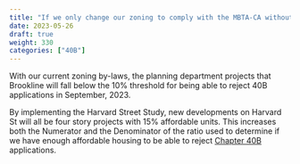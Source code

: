 ```yaml
---
title: "If we only change our zoning to comply with the MBTA-CA without incentivizing more housing, will we still be forced to accept 40B projects?"
date: 2023-05-26
draft: true
weight: 330
categories: ["40B"]
---
```

With our current zoning by-laws, the planning department projects that Brookline will fall below the 10% threshold for being able to reject 40B applications in September, 2023.

By implementing the Harvard Street Study, new developments on Harvard St will all be four story projects with 15% affordable units. This increases both the Numerator and the Denominator of the ratio used to determine if we have enough affordable housing to be able to reject [Chapter 40B](/posts/40b) applications.